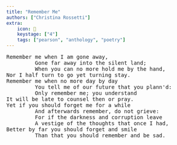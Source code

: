```yaml
---
title: "Remember Me"
authors: ["Christina Rossetti"]
extra:
    icon: 🌅
    keystage: ["4"]
    tags: ["pearson", "anthology", "poetry"]
---
```


<pre class="language-pre">
Remember me when I am gone away,   
         Gone far away into the silent land;   
         When you can no more hold me by the hand,   
Nor I half turn to go yet turning stay.   
Remember me when no more day by day   
         You tell me of our future that you plann'd:   
         Only remember me; you understand   
It will be late to counsel then or pray.   
Yet if you should forget me for a while   
         And afterwards remember, do not grieve:   
         For if the darkness and corruption leave   
         A vestige of the thoughts that once I had,   
Better by far you should forget and smile   
         Than that you should remember and be sad.
</pre>

